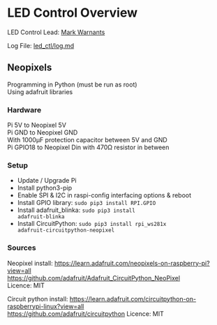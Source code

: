 # LED Control Overview
LED Control Lead: [Mark Warnants](http://github.com/markwarnants)

Log File: [led_ctl/log.md](log.md)

## Neopixels
Programming in Python (must be run as root)    
Using adafruit libraries    

### Hardware
Pi 5V to Neopixel 5V    
Pi GND to Neopixel GND    
With 1000µF protection capacitor between 5V and GND    
Pi GPIO18 to Neopixel Din with 470Ω resistor in between    

### Setup
- Update / Upgrade Pi
- Install python3-pip
- Enable SPI & I2C in raspi-config interfacing options & reboot
- Install GPIO library: <code>sudo pip3 install RPI.GPIO</code>
- Install adafruit_blinka: <code>sudo pip3 install adafruit-blinka</code>
- Install CircuitPython: <code>sudo pip3 install rpi_ws281x adafruit-circuitpython-neopixel</code>

### Sources
Neopixel install:
<https://learn.adafruit.com/neopixels-on-raspberry-pi?view=all>    
<https://github.com/adafruit/Adafruit_CircuitPython_NeoPixel>    
Licence: MIT

Circuit python install:
<https://learn.adafruit.com/circuitpython-on-raspberrypi-linux?view=all>    
<https://github.com/adafruit/circuitpython>
Licence: MIT
